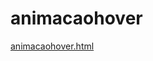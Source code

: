 # animacaohover 
<a href='https://gabrielryanft.github.io/learning/cursoemvideo/htmlecss/css/animacaohover/animacaohover.html' target='_blank' rel='next'>animacaohover.html</a><br/>
